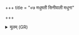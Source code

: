 +++
title = "०७ मधुमती सिनीवाली मधुना"

+++
<details><summary>मूलम् (GR)</summary>

मधुमती सिनीवाली  
मधुना मा सम् उक्षतु ।  
सा मा मधुनानक्तु  
यथाहं कामये तथा ॥
</details>